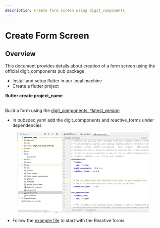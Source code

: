 ```yaml
---
description: Create form screen using digit_components
---
```


# Create Form Screen

## Overview

This document provides details about creation of a form screen using the official digit\_components pub package

* Install and setup flutter in our local machine
* Create a flutter project&#x20;

&#x20;**flutter create project\_name**

\
Build a form using the [digit\_components: ^latest\_version](https://pub.dev/packages/digit\_components)

* In pubspec.yaml add the digit\_components and reactive\_forms under dependencies

<figure><img src="../../../../.gitbook/assets/image (1).png" alt=""><figcaption></figcaption></figure>

* Follow the [example file](https://pub.dev/packages/digit\_components/example) to start with the Reactive forms

